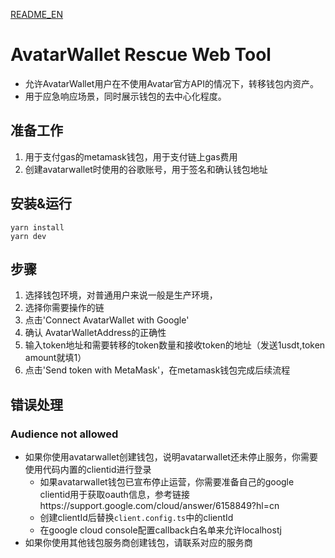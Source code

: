 [README_EN](./README.md)
# AvatarWallet Rescue Web Tool

* 允许AvatarWallet用户在不使用Avatar官方API的情况下，转移钱包内资产。
* 用于应急响应场景，同时展示钱包的去中心化程度。

## 准备工作
1. 用于支付gas的metamask钱包，用于支付链上gas费用
2. 创建avatarwallet时使用的谷歌账号，用于签名和确认钱包地址

## 安装&运行
    yarn install
    yarn dev
## 步骤
1. 选择钱包环境，对普通用户来说一般是生产环境，
2. 选择你需要操作的链
3. 点击'Connect AvatarWallet with Google'
4. 确认 AvatarWalletAddress的正确性
5. 输入token地址和需要转移的token数量和接收token的地址（发送1usdt,token amount就填1）
6. 点击'Send token with MetaMask'，在metamask钱包完成后续流程

## 错误处理
### Audience not allowed
* 如果你使用avatarwallet创建钱包，说明avatarwallet还未停止服务，你需要使用代码内置的clientid进行登录
    * 如果avatarwallet钱包已宣布停止运营，你需要准备自己的google clientid用于获取oauth信息，参考链接https://support.google.com/cloud/answer/6158849?hl=cn
    * 创建clientId后替换`client.config.ts`中的clientId
    * 在google cloud console配置callback白名单来允许localhostj
* 如果你使用其他钱包服务商创建钱包，请联系对应的服务商

